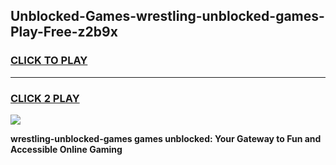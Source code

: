 
## Unblocked-Games-wrestling-unblocked-games-Play-Free-z2b9x
<h3>
<a href="https://premium76.site?title=wrestling-unblocked-games&ref=23A">CLICK TO PLAY</a></h3>
<hr>

<h3>
<a href="https://premium76.site?title=wrestling-unblocked-games&ref=23A">CLICK 2 PLAY</a>
  
</h3>

<a href="https://premium76.site?title=wrestling-unblocked-games&ref=23A"><img src="https://clearcache.store/games.png"></a>


**wrestling-unblocked-games games unblocked: Your Gateway to Fun and Accessible Online Gaming**
